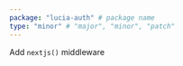 ```yaml
---
package: "lucia-auth" # package name
type: "minor" # "major", "minor", "patch"
---
```


Add `nextjs()` middleware